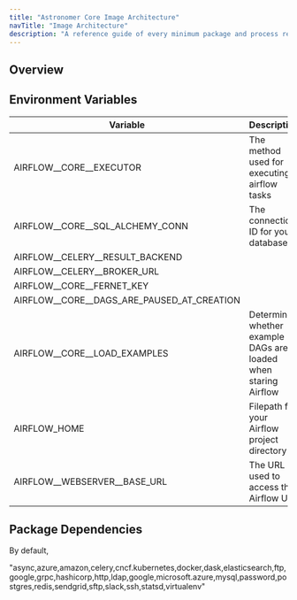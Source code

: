 ```yaml
---
title: "Astronomer Core Image Architecture"
navTitle: "Image Architecture"
description: "A reference guide of every minimum package and process required to run Astronomer Core."
---
```


## Overview


## Environment Variables


| Variable | Description | Default Value |
|----------|-------------|---------------|
| AIRFLOW__CORE__EXECUTOR| The method used for executing airflow tasks| CeleryExecutor |
| AIRFLOW__CORE__SQL_ALCHEMY_CONN| The connection ID for your database | None |
| AIRFLOW__CELERY__RESULT_BACKEND|||
| AIRFLOW__CELERY__BROKER_URL|||
| AIRFLOW__CORE__FERNET_KEY|||
| AIRFLOW__CORE__DAGS_ARE_PAUSED_AT_CREATION|||
| AIRFLOW__CORE__LOAD_EXAMPLES| Determines whether example DAGs are loaded when staring Airflow | True |
| AIRFLOW_HOME | Filepath for your Airflow project directory | None |
| AIRFLOW__WEBSERVER__BASE_URL | The URL used to access the Airflow UI | None |


## Package Dependencies

By default,

"async,azure,amazon,celery,cncf.kubernetes,docker,dask,elasticsearch,ftp,google,grpc,hashicorp,http,ldap,google,microsoft.azure,mysql,password,postgres,redis,sendgrid,sftp,slack,ssh,statsd,virtualenv"
